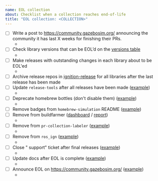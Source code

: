```yaml
---
name: EOL collection
about: Checklist when a collection reaches end-of-life
title: "EOL collection: <COLLECTION>"
---
```


<!--

Use this template to keep track of everything that needs to be done when
EOL'ing a new collection.

When opening PRs, add a link back to this issue for easier tracking.

-->

- [ ] Write a post to https://community.gazebosim.org/ announcing the community it has last X weeks for finishing their PRs.
    * <!-- LINK POST HERE -->
- [ ] Check library versions that can be EOL’d on the [versions table](https://github.com/ignitionrobotics/docs/blob/master/tools/versions.md)
    * <!-- LIST LIBRARIES HERE -->
- [ ] Make releases with outstanding changes in each library about to be EOL'ed
    * <!-- LIST PRs HERE -->
- [ ] Archive release repos in [ignition-release](https://github.com/ignition-release) for all libraries after the last release has been made
- [ ] Update `release-tools` after all releases have been made ([example](https://github.com/ignition-tooling/release-tools/pull/369))
    * <!-- LINK PR HERE -->
- [ ] Deprecate homebrew bottles (don't disable them) ([example](https://github.com/osrf/homebrew-simulation/pull/1242))
    * <!-- LINK PR HERE -->
- [ ] Remove badges from `homebrew-simulation` README ([example](https://github.com/osrf/homebrew-simulation/pull/1772))
- [ ] Remove from buildfarmer ([dashboard](https://github.com/osrf/buildfarmer/pull/140) / [report](https://github.com/osrf/buildfarmer/pull/146))
    * <!-- LINK PR HERE -->
- [ ] Remove from `pr-collection-labeler` ([example](https://github.com/ignition-tooling/pr-collection-labeler/pull/13))
    * <!-- LINK PR HERE -->
- [ ] Remove from `ros_ign` ([example](https://github.com/ignitionrobotics/ros_ign/pull/199))
    * <!-- LINK PR HERE -->
- [ ] Close "<collection> support" ticket after final releases ([example](https://github.com/ignition-tooling/release-tools/issues/297#issuecomment-1002232980))
    * <!-- LINK COMMENT HERE -->
- [ ] Update docs after EOL is complete ([example](https://github.com/ignitionrobotics/docs/pull/124))
    * <!-- LINK PR HERE -->
- [ ] Announce EOL on https://community.gazebosim.org/ ([example](https://community.gazebosim.org/t/ignition-blueprint-officially-end-of-life/764))
    * <!-- LINK POST HERE -->

